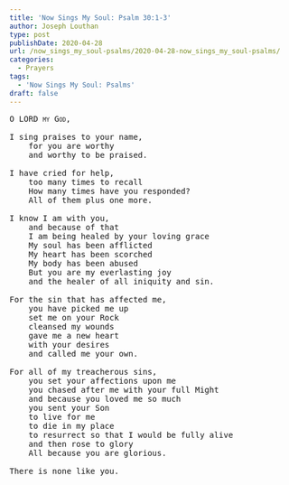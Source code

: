 ```yaml
---
title: 'Now Sings My Soul: Psalm 30:1-3'
author: Joseph Louthan
type: post
publishDate: 2020-04-28
url: /now_sings_my_soul-psalms/2020-04-28-now_sings_my_soul-psalms/
categories:
  - Prayers
tags:
  - 'Now Sings My Soul: Psalms'
draft: false
---
```

<pre>
<div style="font-variant: small-caps;">O LORD my God,</div>
I sing praises to your name,
	for you are worthy
	and worthy to be praised.

I have cried for help,
	too many times to recall
	How many times have you responded?
	All of them plus one more.

I know I am with you,
	and because of that
	I am being healed by your loving grace
	My soul has been afflicted
	My heart has been scorched
	My body has been abused
	But you are my everlasting joy
	and the healer of all iniquity and sin.

For the sin that has affected me,
	you have picked me up
	set me on your Rock
	cleansed my wounds
	gave me a new heart
	with your desires
	and called me your own.

For all of my treacherous sins,
	you set your affections upon me
	you chased after me with your full Might
	and because you loved me so much
	you sent your Son
	to live for me
	to die in my place
	to resurrect so that I would be fully alive
	and then rose to glory
	All because you are glorious.

There is none like you.</pre>

